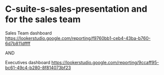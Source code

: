 # C-suite-s-sales-presentation and for the sales team


Sales Team  dashboard https://lookerstudio.google.com/reporting/f9760bb1-ceb4-43ba-b760-6d7b811dffff

AND

Executives dashboard https://lookerstudio.google.com/reporting/9ccaff95-bc61-49c4-b280-8f814073bf23


